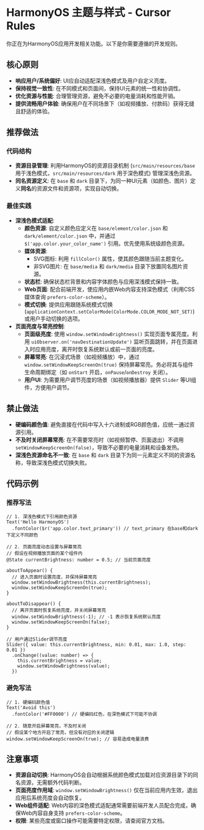 # HarmonyOS 主题与样式 - Cursor Rules

你正在为HarmonyOS应用开发相关功能。以下是你需要遵循的开发规则。

## 核心原则

- **响应用户/系统偏好**: UI应自动适配深浅色模式及用户自定义亮度。
- **保持视觉一致性**: 在不同模式和页面间，保持UI元素的统一性和协调性。
- **优化资源与性能**: 合理管理资源，避免不必要的电量消耗和性能开销。
- **提供流畅用户体验**: 确保用户在不同场景下（如视频播放、付款码）获得无缝且舒适的体验。

## 推荐做法

### 代码结构
- **资源目录管理**: 利用HarmonyOS的资源目录机制 (`src/main/resources/base` 用于浅色模式，`src/main/resources/dark` 用于深色模式) 管理深浅色资源。
- **同名资源定义**: 在 `base` 和 `dark` 目录下，为同一种UI元素（如颜色、图片）定义**同名**的资源文件和资源项，实现自动切换。

### 最佳实践
- **深浅色模式适配**:
    - **颜色资源**: 自定义颜色应定义在 `base/element/color.json` 和 `dark/element/color.json` 中，并通过 `$('app.color.your_color_name')` 引用。优先使用系统级颜色资源。
    - **媒体资源**:
        - SVG图标: 利用 `fillColor()` 属性，使其颜色跟随当前主题变化。
        - 非SVG图片: 在 `base/media` 和 `dark/media` 目录下放置同名图片资源。
    - **状态栏**: 确保状态栏背景和内容字体颜色与应用深浅模式保持一致。
    - **Web页面**: 配合前端开发，使应用内嵌Web内容支持深色模式（利用CSS媒体查询 `prefers-color-scheme`）。
    - **模式切换**: 提供应用跟随系统模式切换 (`applicationContext.setColorMode(ColorMode.COLOR_MODE_NOT_SET)`) 或用户手动切换的选项。
- **页面亮度与常亮控制**:
    - **页面级亮度**: 使用 `window.setWindowBrightness()` 实现页面专属亮度。利用 `uiObserver.on('navDestinationUpdate')` 监听页面跳转，并在页面进入时应用亮度，离开时恢复系统默认或前一页面的亮度。
    - **屏幕常亮**: 在沉浸式场景（如视频播放）中，通过 `window.setWindowKeepScreenOn(true)` 保持屏幕常亮。务必将其与组件生命周期绑定（如 `onStart` 开启，`onPause`/`onDestroy` 关闭）。
    - **用户UI**: 为需要用户调节亮度的场景（如视频播放器）提供 `Slider` 等UI组件，方便用户调节。

## 禁止做法

- **硬编码颜色值**: 避免直接在代码中写入十六进制或RGB颜色值，应统一通过资源引用。
- **不及时关闭屏幕常亮**: 在不需要常亮时（如视频暂停、页面退出）不调用 `setWindowKeepScreenOn(false)`，导致不必要的电量消耗和设备发热。
- **深浅色资源命名不一致**: 在 `base` 和 `dark` 目录下为同一元素定义不同的资源名称，导致深浅色模式切换失败。

## 代码示例

### 推荐写法
```arkts
// 1. 深浅色模式下引用颜色资源
Text('Hello HarmonyOS')
  .fontColor($r('app.color.text_primary')) // text_primary 在base和dark下定义不同颜色

// 2. 页面亮度动态设置与屏幕常亮
// 假设在视频播放页面的某个组件内
@State currentBrightness: number = 0.5; // 当前页面亮度

aboutToAppear() {
  // 进入页面时设置亮度，并保持屏幕常亮
  window.setWindowBrightness(this.currentBrightness);
  window.setWindowKeepScreenOn(true);
}

aboutToDisappear() {
  // 离开页面时恢复系统亮度，并关闭屏幕常亮
  window.setWindowBrightness(-1); // -1 表示恢复系统默认亮度
  window.setWindowKeepScreenOn(false);
}

// 用户通过Slider调节亮度
Slider({ value: this.currentBrightness, min: 0.01, max: 1.0, step: 0.01 })
  .onChange((value: number) => {
    this.currentBrightness = value;
    window.setWindowBrightness(value);
  })
```

### 避免写法
```arkts
// 1. 硬编码颜色值
Text('Avoid this')
  .fontColor('#FF0000') // 硬编码红色，在深色模式下可能不协调

// 2. 随意开启屏幕常亮，不及时关闭
// 假设某个地方开启了常亮，但没有对应的关闭逻辑
window.setWindowKeepScreenOn(true); // 容易造成电量浪费
```

## 注意事项

- **资源自动切换**: HarmonyOS会自动根据系统颜色模式加载对应资源目录下的同名资源，无需额外代码判断。
- **页面亮度作用域**: `window.setWindowBrightness()` 仅在当前应用内生效，退出应用后系统亮度会自动恢复。
- **Web组件适配**: Web内容的深色模式适配通常需要前端开发人员配合完成，确保Web内容自身支持 `prefers-color-scheme`。
- **权限**: 某些亮度或窗口操作可能需要特定权限，请查阅官方文档。